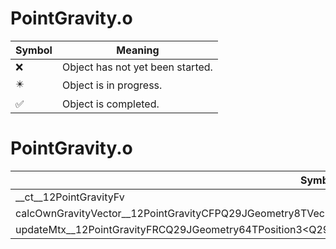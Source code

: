 # PointGravity.o
| Symbol | Meaning 
| ------------- | ------------- 
| :x: | Object has not yet been started. 
| :eight_pointed_black_star: | Object is in progress. 
| :white_check_mark: | Object is completed. 


# PointGravity.o
| Symbol | Decompiled? |
| ------------- | ------------- |
| __ct__12PointGravityFv | :white_check_mark: |
| calcOwnGravityVector__12PointGravityCFPQ29JGeometry8TVec3&lt;f&gt;PfRCQ29JGeometry8TVec3&lt;f&gt; | :white_check_mark: |
| updateMtx__12PointGravityFRCQ29JGeometry64TPosition3&lt;Q29JGeometry38TMatrix34&lt;Q29JGeometry13SMatrix34C&lt;f&gt;&gt;&gt; | :white_check_mark: |
